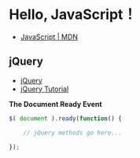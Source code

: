 # Hello, JavaScript！

* [JavaScript | MDN](https://developer.mozilla.org/zh-CN/docs/Web/JavaScript)

## jQuery

* [jQuery](https://jquery.com/)
* [jQuery Tutorial](https://www.w3schools.com/jquery/)

**The Document Ready Event**

```javascript
$( document ).ready(function() {

    // jQuery methods go here...

});
```
